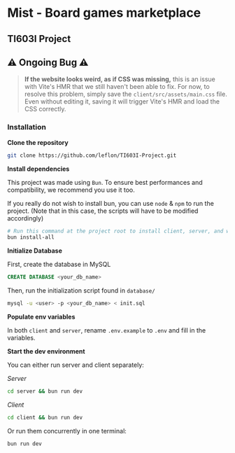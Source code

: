 # Mist - Board games marketplace
## TI603I Project
## ⚠️ Ongoing Bug ⚠️
> **If the website looks weird, as if CSS was missing,** this is an issue with Vite's HMR that we still haven't been able to fix. For now, to resolve this problem, simply save the `client/src/assets/main.css` file. Even without editing it, saving it will trigger Vite's HMR and load the CSS correctly.
### Installation

**Clone the repository**
```bash
git clone https://github.com/leflon/TI603I-Project.git
```

**Install dependencies**

This project was made using `Bun`. To ensure best performances and compatibility, we recommend you use it too.

If you really do not wish to install bun, you can use `node` & `npm` to run the project. (Note that in this case, the scripts will have to be modified accordingly)

```bash
# Run this command at the project root to install client, server, and workspace dependencies.  
bun install-all
```

**Initialize Database**

First, create the database in MySQL
```sql
CREATE DATABASE <your_db_name>
```

Then, run the initialization script found in `database/`
```bash
mysql -u <user> -p <your_db_name> < init.sql

```

**Populate env variables**

In both `client` and `server`, rename `.env.example` to `.env` and fill in the variables.

**Start the dev environment**

You can either run server and client separately:

*Server*
```bash
cd server && bun run dev
```

*Client*

```bash
cd client && bun run dev
```

Or run them concurrently in one terminal:

```bash
bun run dev
```
